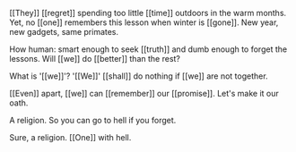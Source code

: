 [[They]] [[regret]] spending too little [[time]] outdoors in the warm months. Yet, no [[one]] remembers this lesson when winter is [[gone]]. New year, new gadgets, same primates.  
  
How human: smart enough to seek [[truth]] and dumb enough to forget the lessons. Will [[we]] do [[better]] than the rest?  
  
What is '[[we]]'? '[[We]]' [[shall]] do nothing if [[we]] are not together.  
  
[[Even]] apart, [[we]] can [[remember]] our [[promise]]. Let's make it our oath.  
  
A religion. So you can go to hell if you forget.  
  
Sure, a religion. [[One]] with hell.